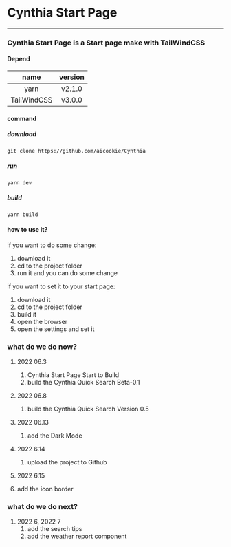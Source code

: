 # Cynthia Start Page

---

### Cynthia Start Page is a Start page make with TailWindCSS

#### Depend

|name |version|
| :--:|:--:|
| yarn|v2.1.0|
|TailWindCSS|v3.0.0|

#### command

##### download

```
git clone https://github.com/aicookie/Cynthia
```

##### run

```
yarn dev
```

##### build

```
yarn build
```

#### how to use it?

if you want to do some change:

  1. download it
  2. cd to the project folder
  3. run it and you can do some change

if you want to set it to your start page:

  1. download it
  2. cd to the project folder
  3. build it
  4. open the browser
  5. open the settings and set it

### what do we do now?

1. 2022 06.3
    1. Cynthia Start Page Start to Build
    2. build the Cynthia Quick Search Beta-0.1
2. 2022 06.8
     1. build the Cynthia Quick Search Version 0.5
3. 2022 06.13
   1. add the Dark Mode
4. 2022 6.14
   1. upload the project to Github

5. 2022 6.15
1. add the icon border

### what do we do next?

1. 2022 6, 2022 7
   1. add the search tips
   2. add the weather report component

<!-- # Tailwind CSS Boilerplate

[![Netlify Status](https://api.netlify.com/api/v1/badges/8dbea3dc-da9d-4524-ba9f-aad17785f152/deploy-status)](https://app.netlify.com/sites/tailwind-css-boilerplate/deploys)

Setting up a tailwind css based project needs to install the tailwindcss npm package, postcss and autoprefixer - it also requires to configure a tailwind.config.js as well as postcss.config.js (optional, if you're planning to use postcss) and then configure those files manually.

And finally for building the production code with tree-shaking (removing unused css from your project and keeping only what is required) you need to configure the purge settings in your tailwind configuration. For someone new to tailwind and for others who regularly use tailwind in their projects, these are boring jobs and you have to do it repeatedly for every project (or learn how to do it if someone is just starting with tailwind)

So this boilerplate has all the configuration to save your time from this boring configurtion tasks (and from gogling many things)

Use this boilerplate as the starting point for your JAMstack + **Tailwind CSS** based projects.

### start
```sh
git clone this_repository
cd this_directory
yarn
yarn dev
```

### build
```sh
yarn build
```

then grab everything from the dist folder

### change server port
Just change the port number in `vite.config.js` file
```javascript
export default {
    plugins: [],
    server: {
      open: '/index.html',
      port: 3116, //< -change this
    }
}

```

### configure tailwind
There is a `tailwind.config.js` file with `purge` instructions and extra colors, feel free to customize it according to your need
 -->
